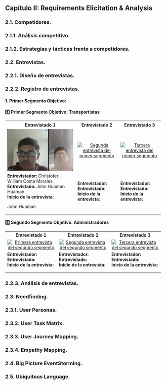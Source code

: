 ## Capítulo II: Requirements Elicitation & Analysis
### 2.1. Competidores.
### 2.1.1. Análisis competitivo.
### 2.1.2. Estrategias y tácticas frente a competidores.
### 2.2. Entrevistas.
### 2.2.1. Diseño de entrevistas.
### 2.2.2. Registro de entrevistas.
#### 1. Primer Segmento Objetivo:

**1️⃣ Primer Segmento Objetivo: Transportistas**
<table style="width: 100%" align='center'>
<tr>
<th>Entrevistado 1</th>
<th>Entrevistado 2</th>
<th>Entrevistado 3</th>
</tr>

<tr>
<td align='center'>
<a href="https://upcedupe-my.sharepoint.com/:v:/g/personal/u202213185_upc_edu_pe/ET1TzP6JedZArvWvap237PcBMwKH12NdqIgFlqqtIGRJIA?e=r2iFfE&nav=eyJyZWZlcnJhbEluZm8iOnsicmVmZXJyYWxBcHAiOiJTdHJlYW1XZWJBcHAiLCJyZWZlcnJhbFZpZXciOiJTaGFyZURpYWxvZy1MaW5rIiwicmVmZXJyYWxBcHBQbGF0Zm9ybSI6IldlYiIsInJlZmVycmFsTW9kZSI6InZpZXcifX0%3D" target= 'blank'>
<img src="Resources/Entrevista_Transportista_1.png" alt="Primera entrevista del primer segmento">
</a>
</td>

<!--Colocar Screenshot y el enlace para el video -->
<td align='center'>
<a href="" target= 'blank'>
<img src="" alt="Segunda entrevista del primer segmento">
</a>
</td>

<!--Colocar Screenshot y el enlace para el video -->
<td align='center'>
<a href="" target= 'blank'>
<img src="" alt="Tercera entrevista del primer segmento">
</a>
</td>

   <tr>
   <td>
    <b>Entrevistador:</b> Christofer William Costa Morales <br>
    <b>Entrevistado:</b> John Huaman Huaman <br>
    <b>Inicio de la entrevista:</b>
    <p> John Huaman 
    </p>
   </td>
   <td>
    <b>Entrevistador:</b>  <br>
    <b>Entrevistado:</b> <br>
    <b>Inicio de la entrevista:</b> 

   </p>
   </td>
      <td>
    <b>Entrevistador:</b>  <br>
    <b>Entrevistado:</b> <br>
    <b>Inicio de la entrevista:</b> 
     <p>
     </p>
   </td>
   </tr>

</table>

**2️⃣ Segundo Segmento Objetivo: Administradores**

<table style="width: 100%" align='center'>
<tr>
<th>Entrevistado 1</th>
<th>Entrevistado 2</th>
<th>Entrevistado 3</th>
</tr>

<tr>
<td align='center'>
<a href="" target= 'blank'>
<img src="" alt="Primera entrevista del segundo segmento">
</a>
</td>

<!--Colocar Screenshot y el enlace para el video -->
<td align='center'>
<a href="" target= 'blank'>
<img src="" alt="Segunda entrevista del segundo segmento">
</a>
</td>

<!--Colocar Screenshot y el enlace para el video -->
<td align='center'>
<a href="" target= 'blank'>
<img src="" alt="Tercera entrevista del segundo segmento">
</a>
</td>

   <tr>
   <td>
    <b>Entrevistador:</b>  <br>
    <b>Entrevistado:</b> <br>
    <b>Inicio de la entrevista:</b> 
    <p>  
    </p>
   </td>
   <td>
    <b>Entrevistador:</b>  <br>
    <b>Entrevistado:</b> <br>
    <b>Inicio de la entrevista:</b> 
   <p>

   </p>
   </td>
      <td>
    <b>Entrevistador:</b>  <br>
    <b>Entrevistado:</b> <br>
    <b>Inicio de la entrevista:</b> 
     <p>
     </p>
   </td>
   </tr>

</table>


### 2.2.3. Análisis de entrevistas.
### 2.3. Needfinding.
### 2.3.1. User Personas.
### 2.3.2. User Task Matrix.
### 2.3.3. User Journey Mapping.
### 2.3.4. Empathy Mapping.
### 2.4. Big Picture EventStorming.
### 2.5. Ubiquitous Language.